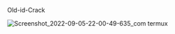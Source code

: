 Old-id-Crack















![Screenshot_2022-09-05-22-00-49-635_com termux](https://user-images.githubusercontent.com/106426526/188550131-376311ab-2a2f-4d99-a65a-e21680a059ca.jpg)
